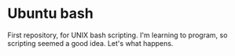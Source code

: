 # Ubuntu bash
First repository, for UNIX bash scripting. I'm learning to program, so scripting seemed a good idea. Let's what happens.
